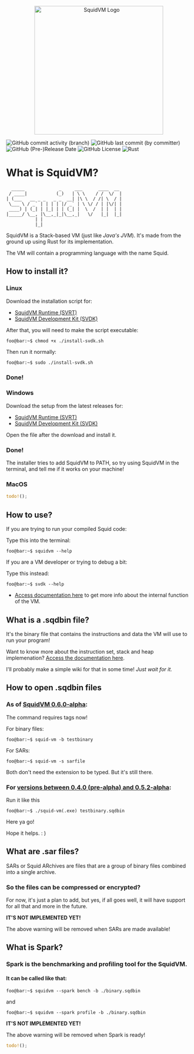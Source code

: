 <p align="center">
    <img src="https://d1drfx3idpovxr.cloudfront.net/squid-vm.svg" alt="SquidVM Logo" width="350px" />
</p>

![GitHub commit activity (branch)](https://img.shields.io/github/commit-activity/t/Fragmenta-Company/SquidVM/production)
![GitHub last commit (by committer)](https://img.shields.io/github/last-commit/Fragmenta-Company/SquidVM)
![GitHub (Pre-)Release Date](https://img.shields.io/github/release-date-pre/Fragmenta-Company/SquidVM?label=last%20pre-release)
![GitHub License](https://img.shields.io/github/license/Fragmenta-Company/SquidVM)
![Rust](https://img.shields.io/badge/rust-%23000000.svg?style=for-the-badge&logo=rust&logoColor=white)

# **What is SquidVM?**

```text
  _____             _     ___      ____  __ 
 / ____|           (_)   | \ \    / /  \/  |
| (___   __ _ _   _ _  __| |\ \  / /| \  / |
 \___ \ / _` | | | | |/ _` | \ \/ / | |\/| |
 ____) | (_| | |_| | | (_| |  \  /  | |  | |
|_____/ \__, |\__,_|_|\__,_|   \/   |_|  |_|
           | |                              
           |_|                              
```

SquidVM is a Stack-based VM (just like _Java's JVM_).
It's made from the ground up using Rust for its implementation.

The VM will contain a programming language with the name Squid.

## How to install it?

### Linux

Download the installation script for:
- [SquidVM Runtime (SVRT)](https://github.com/Fragmenta-Company/SquidVM/raw/production/install-scripts/install-squidvm.sh)
- [SquidVM Development Kit (SVDK)](https://github.com/Fragmenta-Company/SquidVM/raw/production/install-scripts/install-svdk.sh)

After that, you will need to make the script executable:

```shell
foo@bar:~$ chmod +x ./install-svdk.sh
```

Then run it normally:
```shell
foo@bar:~$ sudo ./install-svdk.sh
```

### Done!

### Windows

Download the setup from the latest releases for:
- [SquidVM Runtime (SVRT)](https://github.com/Fragmenta-Company/SquidVM/releases/latest/download/SVDK.Setup.exe)
- [SquidVM Development Kit (SVDK)](https://github.com/Fragmenta-Company/SquidVM/releases/latest/download/SquidVM.Setup.exe)

Open the file after the download and install it.
### Done!
The installer tries to add SquidVM to PATH, so try using SquidVM
in the terminal, and tell me if it works on your machine!

### MacOS

```rust
todo!();
```

## How to use?

If you are trying to run your compiled Squid code:

Type this into the terminal:
```shell
foo@bar:~$ squidvm --help
```
If you are a VM developer or trying to debug a bit:

Type this instead:
```shell
foo@bar:~$ svdk --help
```
- [Access documentation here](https://squidvmdocs.fragmenta.org/)
to get more info about the internal function of the VM.

## What is a .sqdbin file?

It's the binary file that contains the instructions and data the VM will 
use to run your program!

Want to know more about the instruction set, stack and heap implemenation?
[Access the documentation here](https://squidvmdocs.fragmenta.org/).

I'll probably make a simple wiki for that in some time! _Just wait for it._

## How to open .sqdbin files

### As of [SquidVM 0.6.0-alpha](https://github.com/Fragmenta-Company/SquidVM/releases/tag/V0.6.0-alpha):

The command requires tags now!

For binary files:
```shell
foo@bar:~$ squid-vm -b testbinary
```
For SARs:
```shell
foo@bar:~$ squid-vm -s sarfile
```

Both don't need the extension to be typed.
But it's still there.

### For [versions between 0.4.0 (pre-alpha) and 0.5.2-alpha](https://github.com/Fragmenta-Company/SquidVM/compare/V0.4.0...V0.6.0-alpha):

Run it like this
```shell
foo@bar:~$ ./squid-vm(.exe) testbinary.sqdbin
```

Here ya go!

Hope it helps. : )

## What are .sar files?
SARs or Squid ARchives are files that are a group of binary files combined
into a single archive.

### So the files can be compressed or encrypted?
For now, it's just a plan to add, but yes, if all goes well, it will have
support for all that and more in the future.

**IT'S NOT IMPLEMENTED YET!**

The above warning will be removed when SARs are made available!

## What is Spark?

### Spark is the benchmarking and profiling tool for the SquidVM.
#### It can be called like that:

```shell
foo@bar:~$ squidvm --spark bench -b ./binary.sqdbin
```
and
```shell
foo@bar:~$ squidvm --spark profile -b ./binary.sqdbin
```

**IT'S NOT IMPLEMENTED YET!**

The above warning will be removed when Spark is ready!

```rust
todo!();
```